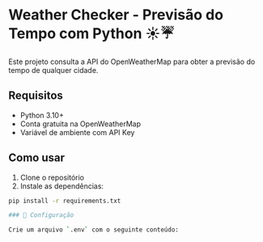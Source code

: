 # Weather Checker - Previsão do Tempo com Python ☀️☔

Este projeto consulta a API do OpenWeatherMap para obter a previsão do tempo de qualquer cidade.

## Requisitos

- Python 3.10+
- Conta gratuita na OpenWeatherMap
- Variável de ambiente com API Key

## Como usar

1. Clone o repositório
2. Instale as dependências:
```bash
pip install -r requirements.txt

### 🔐 Configuração

Crie um arquivo `.env` com o seguinte conteúdo: